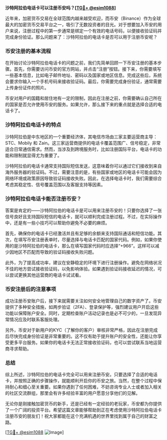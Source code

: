**沙特阿拉伯电话卡可以注册币安吗？[[TG💪+ @esim1088](https://t.me/s/esim1088)]**

近年来，加密货币交易在全球范围内越来越受欢迎，而币安（Binance）作为全球最大的加密货币交易平台之一，吸引了无数投资者的目光。对于想要加入币安的用户来说，注册过程中的第一步通常是绑定一个有效的电话号码，以便接收验证码并完成身份验证。那么问题来了：沙特阿拉伯的电话卡是否可以用于注册币安呢？

### 币安注册的基本流程

在开始讨论沙特阿拉伯电话卡的问题之前，我们先简单回顾一下币安注册的基本步骤。首先，你需要访问币安的官方网站，并点击“注册”按钮。接下来，你需要填写一些基本信息，比如电子邮件地址、密码以及国家或地区信息。完成这些后，系统会要求你输入一个手机号码来接收验证码。最后，你需要完成身份验证，通常需要上传身份证件的照片。

币安对用户的国籍和居住地有一定的限制，因此在注册之前，你需要确认自己所在的国家是否允许使用币安的服务。如果允许，那么接下来的重点就是选择合适的电话卡了。

### 沙特阿拉伯电话卡的特点

沙特阿拉伯是中东地区的一个重要经济体，其电信市场由三家主要运营商主导：STC、Mobily 和 Zain。这三家运营商提供的电话卡覆盖范围广、信号稳定，非常适合日常通信需求。然而，当涉及到跨境服务时，比如注册国际平台，电话卡的功能和限制就显得尤为重要了。

沙特阿拉伯的电话卡通常支持国际短信发送，这意味着你可以通过它们接收到来自海外服务器的验证码。不过，需要注意的是，有些国家或地区的电话卡可能会因为网络环境或政策原因导致验证码接收失败。因此，在选择电话卡时，我们需要综合考虑其稳定性、信号覆盖范围以及客服支持等因素。

### 沙特阿拉伯电话卡能否注册币安？

答案是肯定的——沙特阿拉伯的电话卡是可以用来注册币安的！只要你选择了一张信号良好且支持国际短信的电话卡，就可以顺利完成注册过程。不过，在实际操作中，还是有一些小技巧可以帮助你避免不必要的麻烦。

首先，确保你的电话卡已经激活并且有足够的余额来支持国际通话和短信功能。其次，在填写币安注册表单时，尽量选择与电话卡匹配的国家代码。例如，如果你使用的是沙特阿拉伯的电话卡，那么在填写国家代码时应选择“+966”。这样可以减少因地区不匹配而导致的验证码接收失败问题。

此外，为了提高成功率，建议在安静稳定的环境下进行注册操作。避免在网络状况不佳的地方尝试接收验证码，以免影响体验。如果遇到验证码接收延迟的情况，可以尝试更换其他运营商的电话卡试试看。

### 币安注册后的注意事项

成功注册币安账户后，接下来就需要关注如何安全地管理自己的数字资产了。币安提供了多种安全措施，如两步验证（2FA）、登录保护等，强烈建议用户开启这些功能以保障账户安全。同时，定期检查账户活动记录也是必不可少的，一旦发现异常情况应及时联系客服处理。

另外，币安对于新用户的KYC（了解你的客户）审核非常严格，因此在注册完成后尽快完成身份验证是非常重要的。这不仅有助于提升账户的安全性，还能让你享受更多平台服务。如果你的电话卡无法正常接收验证码，也可以尝试联系当地运营商寻求帮助。

### 总结

综上所述，沙特阿拉伯的电话卡完全可以用来注册币安。只要选择了合适的电话卡，并按照正确的步骤操作，就能顺利开启你的币安之旅。当然，在整个过程中保持耐心和细心至关重要。如果你遇到了任何困难，不妨咨询专业人士或者加入相关的社区交流群组，那里会有许多经验丰富的用户愿意分享他们的见解。

无论你是刚接触加密货币的新手，还是已经有一定经验的老玩家，币安都为你提供了一个广阔的投资平台。希望这篇文章能够帮助到正在考虑使用沙特阿拉伯电话卡注册币安的朋友们！祝大家都能在这个充满机遇的世界里找到属于自己的财富之路。

[[TG💪+ @esim1088](https://t.me/s/esim1088) ![Image](https://i.postimg.cc/4NQfJmqS/Snipaste-2025-05-13-00-14-12.png)]
